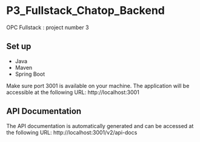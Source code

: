 # P3_Fullstack_Chatop_Backend
OPC Fullstack : project number 3

## Set up 
- Java
- Maven
- Spring Boot

Make sure port 3001 is available on your machine. The application will be accessible at the following URL:
http://localhost:3001

## API Documentation
The API documentation is automatically generated and can be accessed at the following URL:
http://localhost:3001/v2/api-docs


